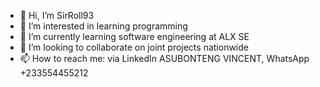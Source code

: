 - 👋 Hi, I’m SirRoll93
- 👀 I’m interested in learning programming
- 🌱 I’m currently learning software engineering at ALX SE
- 💞️ I’m looking to collaborate on joint projects nationwide
- 📫 How to reach me: via LinkedIn ASUBONTENG VINCENT, WhatsApp +233554455212

<!---
SirRoll93/SirRoll93 is a ✨ special ✨ repository because its `README.md` (this file) appears on your GitHub profile.
You can click the Preview link to take a look at your changes.
--->
